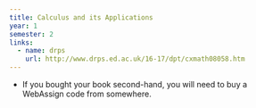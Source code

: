 ```yaml
---
title: Calculus and its Applications
year: 1
semester: 2
links:
  - name: drps
    url: http://www.drps.ed.ac.uk/16-17/dpt/cxmath08058.htm
---
```

-   If you bought your book second-hand, you will need to buy a
    WebAssign code from somewhere.
